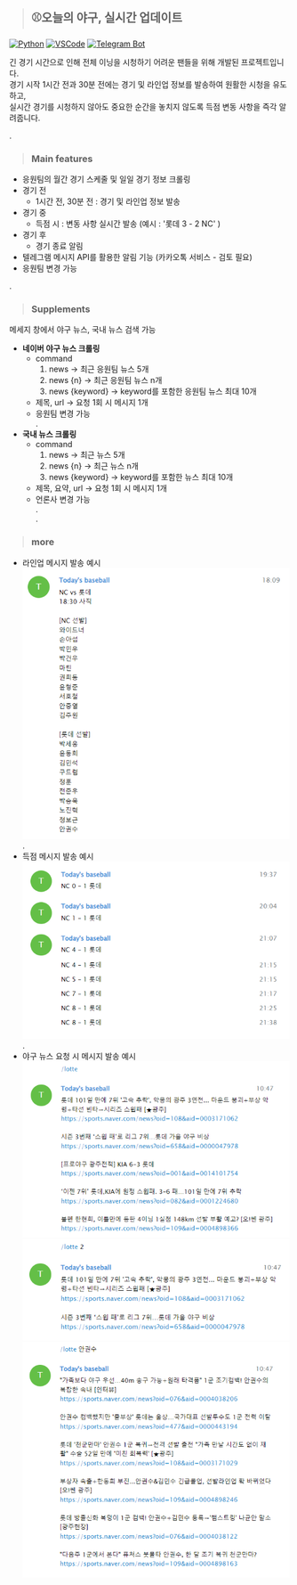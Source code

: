 >## **⚾오늘의 야구, 실시간 업데이트**
[![Python](https://img.shields.io/badge/Python-3.10-blue)](https://www.python.org/)
[![VSCode](https://img.shields.io/badge/VSCode-1.81-blue)](https://code.visualstudio.com/)
[![Telegram Bot](https://img.shields.io/badge/Telegram%20Bot-python--telegram--bot-blueviolet)](https://pypi.org/project/python-telegram-bot/)

긴 경기 시간으로 인해 전체 이닝을 시청하기 어려운 팬들을 위해 개발된 프로젝트입니다.   
경기 시작 1시간 전과 30분 전에는 경기 및 라인업 정보를 발송하여 원활한 시청을 유도하고,   
실시간 경기를 시청하지 않아도 중요한 순간을 놓치지 않도록 득점 변동 사항을 즉각 알려줍니다. 

.  
>### Main features

- 응원팀의 월간 경기 스케줄 및 일일 경기 정보 크롤링 
- 경기 전
    - 1시간 전, 30분 전 : 경기 및 라인업 정보 발송
- 경기 중
    - 득점 시 : 변동 사항 실시간 발송 (예시 : '롯데 3 - 2 NC' ) 
- 경기 후
    - 경기 종료 알림
- 텔레그램 메시지 API를 활용한 알림 기능 (카카오톡 서비스 - 검토 필요)
- 응원팀 변경 가능


.   
>### Supplements 
메세지 창에서 야구 뉴스, 국내 뉴스 검색 가능

- **네이버 야구 뉴스 크롤링** 
    - command
        1. news             -> 최근 응원팀 뉴스 5개 
        2. news {n}         -> 최근 응원팀 뉴스 n개 
        3. news {keyword}   -> keyword를 포함한 응원팀 뉴스 최대 10개
    - 제목, url -> 요청 1회 시 메시지 1개
    - 응원팀 변경 가능    
.  
- **국내 뉴스 크롤링**
    - command
        1. news             -> 최근 뉴스 5개 
        2. news {n}         -> 최근 뉴스 n개 
        3. news {keyword}   -> keyword를 포함한 뉴스 최대 10개  
    - 제목, 요약, url -> 요청 1회 시 메시지 1개
    - 언론사 변경 가능   
.        
.  
>### more
- 라인업 메시지 발송 예시  
![lineup_sent](./img/lineup_sent.png)  
.  
- 득점 메시지 발송 예시    
![score_sent](./img/score_sent.png)    
.    
- 야구 뉴스 요청 시 메시지 발송 예시      
![baseball_news_sent_1](./img/baseball_news_sent_command.png)  
![baseball_news_sent_2](./img/baseball_news_sent_command+number.png)  
![baseball_news_sent_3](./img/baseball_news_sent_command+keyword.png)  